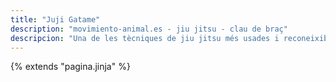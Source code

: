 ```yaml
---
title: "Juji Gatame"
description: "movimiento-animal.es - jiu jitsu - clau de braç"
descripcion: "Una de les tècniques de jiu jitsu més usades i reconeixibles."
---
```

{% extends  "pagina.jinja" %}